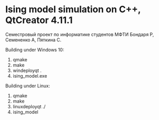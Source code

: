 # Ising model simulation on C++, QtCreator 4.11.1

Семестровый проект по информатике студентов МФТИ Бондаря Р, Семененко А, Пяткина С.

Building under Windows 10:
1) qmake
2) make
3) windeployqt .
4) ising_model.exe

Building under Linux:
1) qmake
2) make
3) linuxdeployqt ./
4) ising_model
